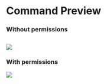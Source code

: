 # Command Preview
### Without permissions
<image src="https://media.discordapp.net/attachments/607916656697671704/849993497922109490/unknown.png?width=386&height=277"><br>
--------------------------------
### With permissions
<image src="https://media.discordapp.net/attachments/607916656697671704/849991915583307786/unknown.png?width=380&height=497">

